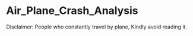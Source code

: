 # Air_Plane_Crash_Analysis



















Disclaimer: People who constantly travel by plane, Kindly avoid reading it.
